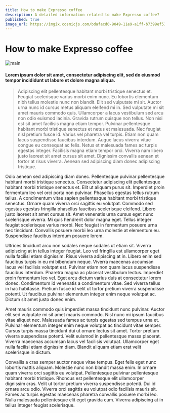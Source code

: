 ```yaml
---
title: How to make Expresso coffee
description: A detailed information related to make Expresso coffee?
published: true
image_url: https://imgix.cosmicjs.com/bdafacd0-9049-11e9-a1ff-b7399ef51232-expresso.jpg
---
```


# How to make Expresso coffee

![main](https://imgix.cosmicjs.com/5ae3e930-8f8c-11e9-82d7-8d44b6b8b0fc-latte.jpg)

#### Lorem ipsum dolor sit amet, consectetur adipiscing elit, sed do eiusmod tempor incididunt ut labore et dolore magna aliqua. 

>Adipiscing elit pellentesque habitant morbi tristique senectus et. Feugiat scelerisque varius morbi enim nunc. Eu lobortis elementum nibh tellus molestie nunc non blandit. 
Elit sed vulputate mi sit. Auctor urna nunc id cursus metus aliquam eleifend mi in. Sed vulputate mi sit amet mauris commodo quis. Ullamcorper a lacus vestibulum sed arcu non odio euismod lacinia. Gravida rutrum quisque non tellus. Non nisi est sit amet facilisis magna etiam tempor. Pulvinar pellentesque habitant morbi tristique senectus et netus et malesuada. Nec feugiat nisl pretium fusce id. Varius vel pharetra vel turpis. Etiam non quam lacus suspendisse faucibus interdum. Augue lacus viverra vitae congue eu consequat ac felis. Netus et malesuada fames ac turpis egestas integer. Facilisis magna etiam tempor orci. Viverra nam libero justo laoreet sit amet cursus sit amet. Dignissim convallis aenean et tortor at risus viverra. Aenean sed adipiscing diam donec adipiscing tristique.

Odio aenean sed adipiscing diam donec. Pellentesque pulvinar pellentesque habitant morbi tristique senectus. Consectetur adipiscing elit pellentesque habitant morbi tristique senectus et. Elit ut aliquam purus sit. Imperdiet proin fermentum leo vel orci porta non pulvinar. Phasellus egestas tellus rutrum tellus. A condimentum vitae sapien pellentesque habitant morbi tristique senectus. Ornare quam viverra orci sagittis eu volutpat. Commodo sed egestas egestas fringilla phasellus faucibus scelerisque eleifend. Libero justo laoreet sit amet cursus sit. Amet venenatis urna cursus eget nunc scelerisque viverra. Mi quis hendrerit dolor magna eget. Tellus integer feugiat scelerisque varius morbi. Nec feugiat in fermentum posuere urna nec tincidunt. Convallis posuere morbi leo urna molestie at elementum eu. Suspendisse faucibus interdum posuere lorem.

Ultrices tincidunt arcu non sodales neque sodales ut etiam sit. Viverra adipiscing at in tellus integer feugiat. Leo vel fringilla est ullamcorper eget nulla facilisi etiam dignissim. Risus viverra adipiscing at in. Libero enim sed faucibus turpis in eu mi bibendum neque. Viverra maecenas accumsan lacus vel facilisis volutpat est. Pulvinar etiam non quam lacus suspendisse faucibus interdum. Pharetra magna ac placerat vestibulum lectus. Imperdiet proin fermentum leo vel. Eget arcu dictum varius duis at consectetur lorem donec. Condimentum id venenatis a condimentum vitae. Sed viverra tellus in hac habitasse. Pretium fusce id velit ut tortor pretium viverra suspendisse potenti. Ut faucibus pulvinar elementum integer enim neque volutpat ac. Dictum sit amet justo donec enim.

Amet mauris commodo quis imperdiet massa tincidunt nunc pulvinar. Auctor elit sed vulputate mi sit amet mauris commodo. Nisl nunc mi ipsum faucibus vitae aliquet nec. Malesuada fames ac turpis egestas sed tempus urna et. Pulvinar elementum integer enim neque volutpat ac tincidunt vitae semper. Cursus turpis massa tincidunt dui ut ornare lectus sit amet. Tortor pretium viverra suspendisse potenti. Velit euismod in pellentesque massa placerat. Viverra maecenas accumsan lacus vel facilisis volutpat. Ullamcorper eget nulla facilisi etiam dignissim diam. Blandit aliquam etiam erat velit scelerisque in dictum.

Convallis a cras semper auctor neque vitae tempus. Eget felis eget nunc lobortis mattis aliquam. Molestie nunc non blandit massa enim. In ornare quam viverra orci sagittis eu volutpat. Pellentesque pulvinar pellentesque habitant morbi tristique. Rhoncus est pellentesque elit ullamcorper dignissim cras. Velit ut tortor pretium viverra suspendisse potenti. Dui id ornare arcu odio. Viverra orci sagittis eu volutpat odio facilisis mauris sit. Fames ac turpis egestas maecenas pharetra convallis posuere morbi leo. Nulla malesuada pellentesque elit eget gravida cum. Viverra adipiscing at in tellus integer feugiat scelerisque.